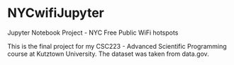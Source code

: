 # NYCwifiJupyter
Jupyter Notebook Project - NYC Free Public WiFi hotspots

This is the final project for my CSC223 - Advanced Scientific Programming course at Kutztown University. The dataset was taken from data.gov.

